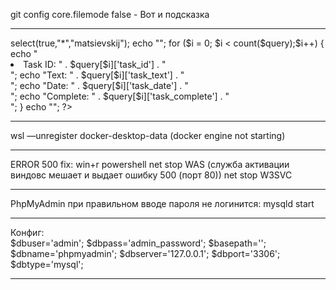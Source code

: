 git config core.filemode false - Вот и подсказка
________________________________________________

<?php
// Подключение файла соединения с БД
include_once 'db.class.php';

// хост БД
define('db_host','127.0.0.1');

// Имя БД
define('db_name','matsievskij');

// Пользователь БД
define('db_user','admin');

// Пароль БД
define('db_pass','admin_password');

// Обявление класса для подключения к бд
$db = new DB_class(db_host,db_name,db_user,db_pass);

$query = $db->select(true,"*","matsievskij");


echo "<ui>";
for ($i = 0; $i < count($query);$i++) {
  echo "<li>Task ID: " . $query[$i]['task_id'] . "<br>";
  echo "Text: " . $query[$i]['task_text'] . "<br>";
  echo "Date: " . $query[$i]['task_date'] . "<br>";
  echo "Complete: " . $query[$i]['task_complete'] . "<br>";
  
}
echo "</ul>";
?>
______________________________________________________
wsl —unregister docker-desktop-data (docker engine not starting)

__________________
ERROR 500 fix:
win+r
powershell
net stop WAS (служба активации виндовс мешает и выдает ошибку 500 (порт 80))
net stop W3SVC 
_____________________
PhpMyAdmin при правильном вводе пароля не логинится:
mysqld start
_______________________
Конфиг:  
$dbuser='admin';
$dbpass='admin_password';
$basepath='';
$dbname='phpmyadmin';
$dbserver='127.0.0.1';
$dbport='3306';
$dbtype='mysql';
___________________________
